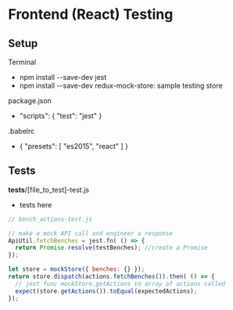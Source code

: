 # Frontend (React) Testing

## Setup
Terminal
- npm install --save-dev jest
- npm install --save-dev redux-mock-store: sample testing store

package.json
- "scripts": { "test": "jest" }

.babelrc
- { "presets": [ "es2015", "react" ] }

## Tests
__tests__/[file_to_test]-test.js
- tests here

```js
// bench_actions-test.js

// make a mock API call and engineer a response
ApiUtil.fetchBenches = jest.fn( () => {
  return Promise.resolve(testBenches); //create a Promise
});

let store = mockStore({ benches: {} });
return store.dispatch(actions.fetchBenches()).then( () => {
  // jest func mockStore.getActions to array of actions called
  expect(store.getActions()).toEqual(expectedActions);
});
```
